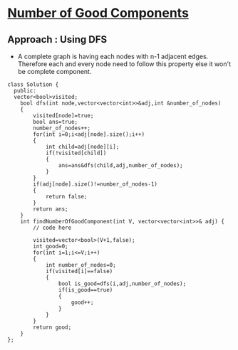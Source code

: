 # <a href="https://practice.geeksforgeeks.org/problems/1a4b617b70f0142a5c2b454e6fbe1b9a69ce7861/1">Number of Good Components</a>

## Approach : Using DFS
- A complete graph is having each nodes with n-1 adjacent edges.
Therefore each and every node need to follow this property else it won't be complete component.
```
class Solution {
  public:
  vector<bool>visited;
    bool dfs(int node,vector<vector<int>>&adj,int &number_of_nodes)
    {
        visited[node]=true;
        bool ans=true;
        number_of_nodes++;
        for(int i=0;i<adj[node].size();i++)
        {
            int child=adj[node][i];
            if(!visited[child])
            {
                ans=ans&dfs(child,adj,number_of_nodes);
            }
        }
        if(adj[node].size()!=number_of_nodes-1)
        {
            return false;
        }
        return ans;
    }
    int findNumberOfGoodComponent(int V, vector<vector<int>>& adj) {
        // code here

        visited=vector<bool>(V+1,false);
        int good=0;
        for(int i=1;i<=V;i++)
        {
            int number_of_nodes=0;
            if(visited[i]==false)
            {
                bool is_good=dfs(i,adj,number_of_nodes);
                if(is_good==true)
                {
                    good++;
                }
            }
        }
        return good;
    }
};
```